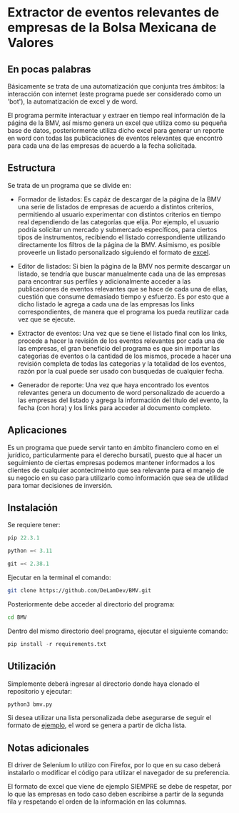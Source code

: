 # Extractor de eventos relevantes de empresas de la Bolsa Mexicana de Valores

## En pocas palabras

Básicamente se trata de una automatización que conjunta tres ámbitos: la interacción con internet (este programa puede ser considerado como un 'bot'),
la automatización de excel y de word.

El programa permite interactuar y extraer en tiempo real información de la página de la BMV, así mismo genera un excel que utiliza como su pequeña base de
datos, posteriormente utiliza dicho excel para generar un reporte en word con todas las publicaciones de eventos relevantes que encontró para cada una de las 
empresas de acuerdo a la fecha solicitada.

## Estructura

Se trata de un programa que se divide en:

- Formador de listados: Es capáz de descargar de la página de la BMV una serie de listados de empresas de acuerdo a distintos criterios,
permitiendo al usuario experimentar con distintos criterios en tiempo real dependiendo de las categorías que elija.
Por ejemplo, el usuario podría solicitar un mercado y submercado específicos, para ciertos tipos de instrumentos, recibiendo el listado
correspondiente utilizando directamente los filtros de la página de la BMV. Asímismo, es posible proveerle un listado personalizado siguiendo
el formato de [excel](./listaEmpresas.xls).

- Editor de listados: Si bien la página de la BMV nos permite descargar un listado, se tendría que buscar manualmente cada una de las empresas
para encontrar sus perfiles y adicionalmente acceder a las publicaciones de eventos relevantes que se hace de cada una de ellas, cuestión que 
consume demasiado tiempo y esfuerzo. Es por esto que a dicho listado le agrega a cada una de las empresas los links correspondientes, de manera
que el programa los pueda reutilizar cada vez que se ejecute.

- Extractor de eventos: Una vez que se tiene el listado final con los links, procede a hacer la revisión de los eventos relevantes por cada una
de las empresas, el gran beneficio del programa es que sin importar las categorias de eventos o la cantidad de los mismos, procede a hacer una 
revisión completa de todas las categorias y la totalidad de los eventos, razón por la cual puede ser usado con busquedas de cualquier fecha.

- Generador de reporte: Una vez que haya encontrado los eventos relevantes genera un documento de word personalizado de acuerdo a las empresas del
listado y agrega la información del título del evento, la fecha (con hora) y los links para acceder al documento completo.

## Aplicaciones

Es un programa que puede servir tanto en ámbito financiero como en el jurídico, particularmente para el derecho bursatil, puesto que al hacer un seguimiento
de ciertas empresas podemos mantener informados a los clientes de cualquier acontecimeinto que sea relevante para el manejo de su negocio en su caso para
utilizarlo como información que sea de utilidad para tomar decisiones de inversión.

## Instalación

Se requiere tener:
```python
pip 22.3.1

python =< 3.11

git =< 2.38.1
```

Ejecutar en la terminal el comando:

```bash
git clone https://github.com/DeLamDev/BMV.git
```

Posteriormente debe acceder al directorio del programa:

```bash
cd BMV
```

Dentro del mismo directorio deel programa, ejecutar el siguiente comando:

```python
pip install -r requirements.txt
```

## Utilización

Simplemente deberá ingresar al directorio donde haya clonado el repositorio y ejecutar:

```python
python3 bmv.py
```

Si desea utilizar una lista personalizada debe asegurarse de seguir el formato de [ejemplo](./listaEmpresas.xls), el word se genera a partir de dicha lista.

## Notas adicionales

El driver de Selenium lo utilizo con Firefox, por lo que en su caso deberá instalarlo o modificar el código para utilizar el navegador de su preferencia.

El formato de excel que viene de ejemplo SIEMPRE se debe de respetar, por lo que las empresas en todo caso deben escribirse a partir de la segunda fila y respetando el
orden de la información en las columnas.


